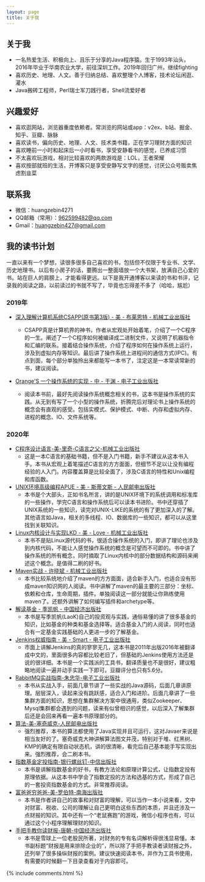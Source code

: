 ```yaml
---
layout: page
title: 关于我 
---
```


## 关于我

+ 一名热爱生活、积极向上、且乐于分享的Java程序猿。生于1993年汕头，2016年毕业于华南农业大学，前往深圳工作。2019年回归广州，继续fighting
+ 喜欢历史、地理、人文。善于归纳总结、喜欢整理个人博客，技术论坛闲逛、灌水
+ Java搬砖工程师，Perl瑞士军刀践行者，Shell流爱好者

## 兴趣爱好

+ 喜欢逛网站，浏览器重度依赖者。常浏览的网站或app：v2ex、b站、掘金、知乎、豆瓣、脉脉
+ 喜欢读书，偏向历史、地理、人文、技术类书籍，正在学习理财方面的知识
+ 喜欢睡前一小时和起床后一小时看书，享受安静看书的感觉，已养成习惯
+ 不太喜欢玩游戏，相对比较喜欢的两款游戏是：LOL，王者荣耀
+ 喜欢按部就班的生活，开博客只是享受安静写文字的感觉，讨厌公众号贩卖焦虑割韭菜

## 联系我

+ 微信：huangzebin4271
+ QQ邮箱（常用）：962599482@qq.com
+ Gmail：huangzebin427@gmail.com  

## 我的读书计划

一直以来有一个梦想，读很多很多自己喜欢的书，包括但不仅限于专业书、文学、历史地理书。以后有小房子的话，要腾出一整面墙放一个大书架，放满自己心爱的书。站在巨人的肩膀上，才能看得更远。以下是我开通博客以来读的书和书评，记录我的阅读之路，以前读过的书就不写了，毕竟也忘得差不多了（哈哈，尴尬）

### 2019年

+ [深入理解计算机系统CSAPP(原书第3版) - 美 - 布莱恩特 - 机械工业出版社](https://book.douban.com/subject/26912767/)
    + CSAPP真是计算机界的神书，作者从宏观处开始着笔，介绍了一个C程序的一生。阐述了一个C程序如何被编译成二进制文件，又说明了机器指令和汇编的联系。接着结合操作系统，介绍了程序如何在操作系统上运行，涉及到虚拟内存等知识。最后讲了操作系统上进程间的通信方式(IPC)。有点到面，每个部分单独拎出来都能写一本书了，注定这是一本常读常新的书，建议阅读。

+ [Orange'S 一个操作系统的实现 - 中 - 于渊 - 电子工业出版社](https://book.douban.com/subject/3735649/)
    + 阅读本书前，最好先阅读操作系统概念相关的书，这本书是操作系统的实践。从无到有写了一个小型的操作系统，折腾完后对理论书上操作系统的概念会有直观的感受。包括实模式、保护模式、中断、内存和虚拟内存、进程的概念、IO、文件系统等。

### 2020年
+ [C程序设计语言-美-里奇-C语言之父-机械工业出版社](https://book.douban.com/subject/1139336/)
    + 这是一本C语言的基础书籍，但不是入门书籍，新手不建议从这本书入手。本书从宏观上着笔描述C语言的方方面面，但细节不足以让没有编程经验的人入门。内容覆盖算是比较全面了，涉及C语言的特性和Unix编程和库函数。
+ [UNIX环境高级编程APUE - 美 - 斯蒂文斯 - 人民邮电出版社](https://book.douban.com/subject/25900403/)
    + 本书是个大部头，正如书名所言，讲的是UNIX环境下的系统调用和标准库的一些操作，学完C语言和操作系统后可以读本书进阶。书中还穿插了UNIX系统的一些知识，读完对UNIX-LIKE的系统的有了更加深入的了解。其他语言如Java，相关的多线程、IO、数据库的一些知识，都可以从这里找到关联知识。
+ [Linux内核设计与实现LKD - 美 - Love - 机械工业出版社](https://book.douban.com/subject/6097773/)
    + 本书不是贴Linux源代码的书，很适合操作系统的入门，即讲了理论也涉及到内核代码，不能让人感觉操作系统的概念是可望而不可即的。书中讲了操作系统的所有概念，同时摘取了Linux内核中的部分数据结构和源码来阐述这个概念。是值得二刷的好书。
+ [Maven实战 - 许晓斌 - 机械工业出版社](https://book.douban.com/subject/5345682/)
    + 本书比较系统地介绍了maven的方方面面，适合新手入门，也适合没有形成maven知识网的人阅读。书中讲解了maven的最主要的三部分：坐标、依赖和仓库，生命周期，插件。单独阅读这一部分就能让你熟练使用maven了。还额外讲解了如何编写插件和archetype等。
+ [解读基金 - 季凯帆 - 中国经济出版社](https://book.douban.com/subject/2051332/)
    + 本书是写季凯帆(LaoK)自己的投资观与实践，通俗易懂的讲了很多基金的知识，比如基金的种类和基金选择等。适合基金入门的人阅读，同时也适合有一定基金实践基础的人更进一步的了解基金。
+ [Jenkins权威指南 - 美 - Smart - 电子工业出版社](https://book.douban.com/subject/26902149/)
    + 市面上讲解Jenkins的真的寥寥无几，这本书是2011年出版2016年被翻译成中文的，里面很多内容都比较老旧了，但基础的Jenkins使用方法还是说的很详细。本书是一个实践派的工具书，翻译质量也不是很好，建议粗略地阅读一遍并动手实践一下即可。豆瓣评分也只有5.6分。
+ [RabbitMQ实战指南-朱忠华-电子工业出版社](https://book.douban.com/subject/27591386/)
    + 本书从实战入手，前面几章节讲了一些实战的Java源码，后面几章讲原理。层层深入，读起来没有跳跃感，适合入门和进阶。后面几章讲了一些集群方面的知识，思想在集群解决方案中很通用，类似Zookeeper、Mysql集群都会遇到的问题，读来有似曾相识的感觉，以后深入了解集群后还是会回来再看一遍本书原理部分的。
+ [算法-美-塞奇威克-人民邮电出版社](https://book.douban.com/subject/10432347/)
    + 强烈推荐，本书的算法都使用了Java实现并且可运行，这对Javaer来说是相当友好的了。塞奇威克大神讲解算法图文并茂，特别对于堆、红黑树、KMP的确定有限自动状态机，讲的很清晰，看完后自己基本能手写实现出来。强烈推荐，会二刷本书。
+ [指数基金定投指南-银行螺丝钉-中信出版社](https://book.douban.com/subject/27204860/)
    + 本书是讲解指数基金的好书，有教方法论和原理计算公式，让指数定投有原理依据。从这本书中学会了指数定投的方法和选基的方式，形成了自己的一套投资指数基金的方式。非常推荐阅读。
+ [富爸爸穷爸爸-美-罗伯特-南海出版社](https://book.douban.com/subject/3291111/)
    + 本书是作者讲自己的故事和对财富的理解，可以当作一本小说来看，文中对财富、税收、公司的理解让自己更明白这些东西的本质，并且还涉及一点财报的知识。其中还有一个“老鼠赛跑”的游戏，微信小程序也有，可以通过这个小程序理解理财的知识。
+ [手把手教你读财报-唐朝-中国经济出版社](https://book.douban.com/subject/26290085/)
    + 本书是雪球上一位老股民所著，对财务的专有名词解析得很浅显易懂。本书副标题“财报是用来排除企业的”，所以除了手把手教读者读财报之外，还列举了很多操纵财报的案例。建议快速阅读本书，并作为工具书使用，有需要的时候翻一下目录查看对于内容即可。

{% include comments.html %}

